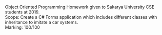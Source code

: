Object Oriented Programming Homework given to Sakarya University CSE students at 2019. <br/>
Scope: Create a C# Forms application which includes different classes with inheritance to imitate a car systems. <br/>
Marking: 100/100

